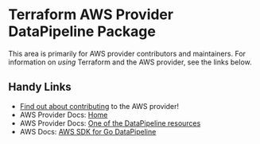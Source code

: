 # Terraform AWS Provider DataPipeline Package
<!-- markdownlint-disable MD026 -->
This area is primarily for AWS provider contributors and maintainers. For information on _using_ Terraform and the AWS provider, see the links below.


## Handy Links
* [Find out about contributing](../../../docs/contributing) to the AWS provider!
* AWS Provider Docs: [Home](https://registry.terraform.io/providers/hashicorp/aws/latest/docs)
* AWS Provider Docs: [One of the DataPipeline resources](https://registry.terraform.io/providers/hashicorp/aws/latest/docs/resources/datapipeline_pipeline)
* AWS Docs: [AWS SDK for Go DataPipeline](https://docs.aws.amazon.com/sdk-for-go/api/service/datapipeline/)

